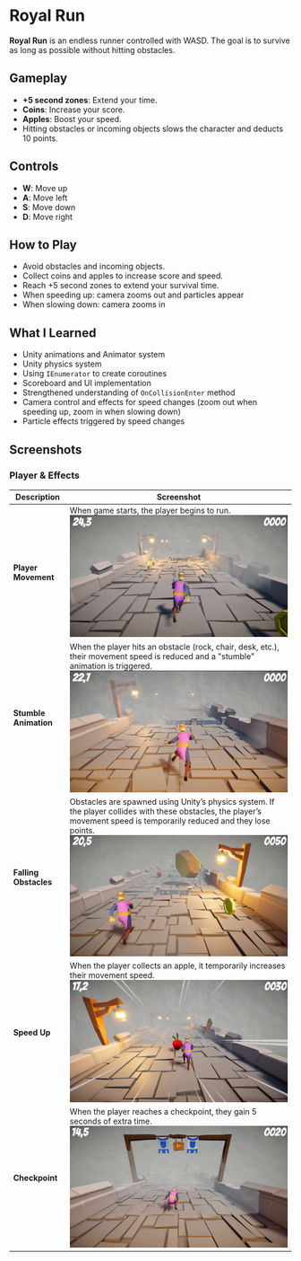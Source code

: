 # Royal Run

**Royal Run** is an endless runner controlled with WASD. The goal is to survive as long as possible without hitting obstacles.

## Gameplay

- **+5 second zones**: Extend your time.  
- **Coins**: Increase your score.  
- **Apples**: Boost your speed.  
- Hitting obstacles or incoming objects slows the character and deducts 10 points.

## Controls

- **W**: Move up  
- **A**: Move left  
- **S**: Move down  
- **D**: Move right

## How to Play

- Avoid obstacles and incoming objects.  
- Collect coins and apples to increase score and speed.  
- Reach +5 second zones to extend your survival time.
- When speeding up: camera zooms out and particles appear  
- When slowing down: camera zooms in

## What I Learned

- Unity animations and Animator system  
- Unity physics system  
- Using `IEnumerator` to create coroutines  
- Scoreboard and UI implementation  
- Strengthened understanding of `OnCollisionEnter` method  
- Camera control and effects for speed changes (zoom out when speeding up, zoom in when slowing down)  
- Particle effects triggered by speed changes

## Screenshots

### Player & Effects
| Description | Screenshot |
|-------------|------------|
| **Player Movement** | When game starts, the player begins to run.  ![Start](Assets/Screenshots/start.png) |
| **Stumble Animation** | When the player hits an obstacle (rock, chair, desk, etc.), their movement speed is reduced and a "stumble" animation is triggered.  ![Stumble Animation](Assets/Screenshots/stumbleanimation.png) |
| **Falling Obstacles** | Obstacles are spawned using Unity’s physics system. If the player collides with these obstacles, the player’s movement speed is temporarily reduced and they lose points.  ![Falling Obstacles](Assets/Screenshots/fallingobstacles.png) |
| **Speed Up** | When the player collects an apple, it temporarily increases their movement speed.  ![Speed Up](Assets/Screenshots/speedup.png) |
| **Checkpoint** | When the player reaches a checkpoint, they gain 5 seconds of extra time.  ![Checkpoint](Assets/Screenshots/+5seconds.png) |









